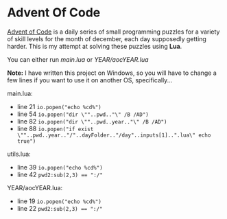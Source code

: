 # Advent Of Code

[Advent of Code](http://adventofcode.com) is a daily series of small programming puzzles for a variety of skill levels for the month of december, each day supposedly getting harder. This is my attempt at solving these puzzles using **Lua**.

You can either run _main.lua_ or _YEAR/aocYEAR.lua_

**Note:** I have written this project on Windows, so you will have to change a few lines if you want to use it on another OS, specifically...

main.lua:
 * line 21 `io.popen("echo %cd%")`
 * line 54 `io.popen("dir \""..pwd.."\" /B /AD")`
 * line 82 `io.popen("dir \""..pwd..year.."\" /B /AD")`
 * line 88 `io.popen("if exist \""..pwd..year.."/"..dayFolder.."/day"..inputs[1]..".lua\" echo true")`

utils.lua:
 * line 39 `io.popen("echo %cd%")`
 * line 42 `pwd2:sub(2,3) == ":/"`

YEAR/aocYEAR.lua:
 * line 19 `io.popen("echo %cd%")`
 * line 22 `pwd2:sub(2,3) == ":/"`